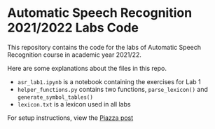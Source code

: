 # Automatic Speech Recognition 2021/2022 Labs Code

This repository contains the code for the labs of Automatic Speech Recognition course in academic year 2021/22.

Here are some explanations about the files in this repo.

* `asr_lab1.ipynb` is a notebook containing the exercises for Lab 1
* `helper_functions.py` contains two functions, `parse_lexicon()` and `generate_symbol_tables()`
* `lexicon.txt` is a lexicon used in all labs

For setup instructions, view the [Piazza post](https://piazza.com/class/ky4bimyglss6tm?cid=10)
